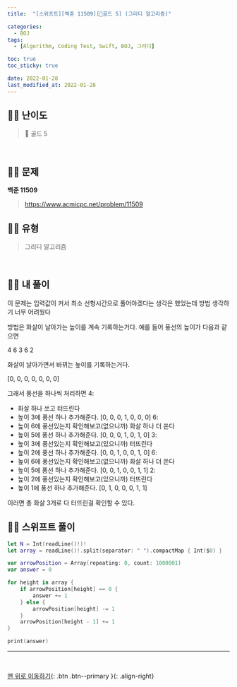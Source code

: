 ```yaml
---
title:  "[스위프트][백준 11509][💛골드 5] (그리디 알고리즘)"

categories:
  - BOJ
tags:
  - [Algorithm, Coding Test, Swift, BOJ, 그리디]

toc: true
toc_sticky: true

date: 2022-01-28
last_modified_at: 2022-01-28
---
```


## 🧞‍♂️ 난이도 

> 💛 골드 5

<br>

## 🧞‍♂️ 문제
**백준 11509**
> <https://www.acmicpc.net/problem/11509>

## 🧞‍♂️ 유형
> 그리디 알고리즘

<br>

## 🧞‍♂️ 내 풀이

이 문제는 입력값이 커서 최소 선형시간으로 풀어야겠다는 생각은 했었는데
방법 생각하기 너무 어려웠다

방법은 화살이 날아가는 높이를 계속 기록하는거다.
예를 들어 풍선의 높이가 다음과 같으면

4 6 3 6 2 

화살이 날아가면서 바뀌는 높이를 기록하는거다.

[0, 0, 0, 0, 0, 0, 0]

그래서 풍선을 하나씩 처리하면
4: 
  - 화살 하나 쏘고 터뜨린다
  - 높이 3에 풍선 하나 추가해준다. [0, 0, 0, 1, 0, 0, 0]
6: 
  - 높이 6에 풍선있는지 확인해보고(없으니까) 화살 하나 더 쏜다
  - 높이 5에 풍선 하나 추가해준다. [0, 0, 0, 1, 0, 1, 0]
3:
  - 높이 3에 풍선있는지 확인해보고(있으니까) 터뜨린다
  - 높이 2에 풍선 하나 추가해준다. [0, 0, 1, 0, 0, 1, 0]
6:
  - 높이 6에 풍선있는지 확인해보고(없으니까) 화살 하나 더 쏜다
  - 높이 5에 풍선 하나 추가해준다. [0, 0, 1, 0, 0, 1, 1]
2:
  - 높이 2에 풍선있는지 확인해보고(있으니까) 터뜨린다
  - 높이 1에 풍선 하나 추가해준다. [0, 1, 0, 0, 0, 1, 1]

이러면 총 화살 3개로 다 터뜨린걸 확인할 수 있다.

## 🧞‍♂️ 스위프트 풀이

```swift
let N = Int(readLine()!)!
let array = readLine()!.split(separator: " ").compactMap { Int($0) }

var arrowPosition = Array(repeating: 0, count: 1000001)
var answer = 0

for height in array {
    if arrowPosition[height] == 0 {
        answer += 1
    } else {
        arrowPosition[height] -= 1
    }
    arrowPosition[height - 1] += 1
}

print(answer)

```
***



<br>

[맨 위로 이동하기](#){: .btn .btn--primary }{: .align-right}


